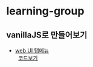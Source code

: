 # learning-group
## vanillaJS로 만들어보기
- [web UI 탭메뉴](https://simbyungki.github.io/learning-group/byungki/201903a/default.html)  
  &nbsp;&nbsp;[코드보기](./201903a/default.html)